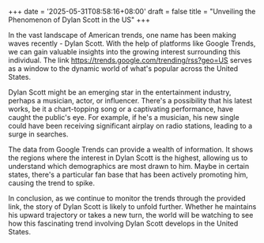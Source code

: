 +++
date = '2025-05-31T08:58:16+08:00'
draft = false
title = "Unveiling the Phenomenon of Dylan Scott in the US"
+++

In the vast landscape of American trends, one name has been making waves recently - Dylan Scott. With the help of platforms like Google Trends, we can gain valuable insights into the growing interest surrounding this individual. The link https://trends.google.com/trending/rss?geo=US serves as a window to the dynamic world of what's popular across the United States.

Dylan Scott might be an emerging star in the entertainment industry, perhaps a musician, actor, or influencer. There's a possibility that his latest works, be it a chart-topping song or a captivating performance, have caught the public's eye. For example, if he's a musician, his new single could have been receiving significant airplay on radio stations, leading to a surge in searches. 

The data from Google Trends can provide a wealth of information. It shows the regions where the interest in Dylan Scott is the highest, allowing us to understand which demographics are most drawn to him. Maybe in certain states, there's a particular fan base that has been actively promoting him, causing the trend to spike. 

In conclusion, as we continue to monitor the trends through the provided link, the story of Dylan Scott is likely to unfold further. Whether he maintains his upward trajectory or takes a new turn, the world will be watching to see how this fascinating trend involving Dylan Scott develops in the United States.
